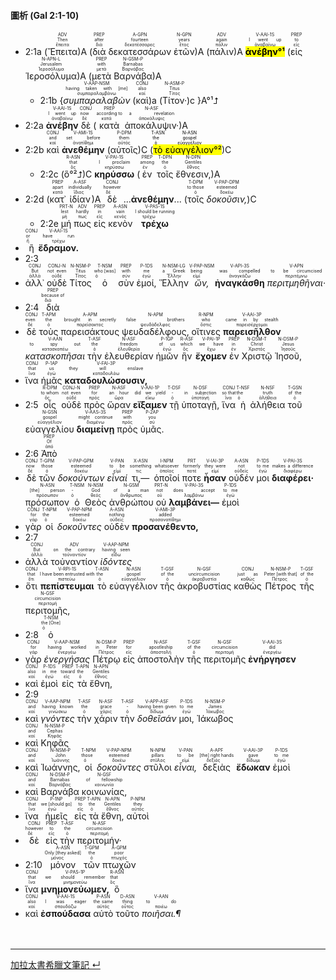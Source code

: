 #### 圖析 (Gal 2:1-10)

- <rt>2:1a</rt> (<RUBY><ruby><ruby>Ἔπειτα<rt>ἔπειτα</rt></ruby><rt>Then</rt></ruby><rt>ADV</rt></RUBY>)A (<RUBY><ruby><ruby>διὰ<rt>διά</rt></ruby><rt>after</rt></ruby><rt>PREP</rt></RUBY> <RUBY><ruby><ruby>δεκατεσσάρων<rt>δεκατέσσαρες</rt></ruby><rt>fourteen</rt></ruby><rt>A-GPN</rt></RUBY> <RUBY><ruby><ruby>ἐτῶν<rt>ἔτος</rt></ruby><rt>years</rt></ruby><rt>N-GPN</rt></RUBY>)A (<RUBY><ruby><ruby>πάλιν<rt>πάλιν</rt></ruby><rt>again</rt></ruby><rt>ADV</rt></RUBY>)A <RUBY><ruby><ruby><mark><strong>ἀνέβην°¹</strong></mark><rt>ἀναβαίνω</rt></ruby><rt>I went up</rt></ruby><rt>V-AAI-1S</rt></RUBY> (<RUBY><ruby><ruby>εἰς<rt>εἰς</rt></ruby><rt>to</rt></ruby><rt>PREP</rt></RUBY> <RUBY><ruby><ruby>Ἱεροσόλυμα<rt>Ἱεροσόλυμα</rt></ruby><rt>Jerusalem</rt></ruby><rt>N-APN-L</rt></RUBY>)A (<RUBY><ruby><ruby>μετὰ<rt>μετά</rt></ruby><rt>with</rt></ruby><rt>PREP</rt></RUBY> <RUBY><ruby><ruby>Βαρνάβα<rt>Βαρνάβας</rt></ruby><rt>Barnabas</rt></ruby><rt>N-GSM-P</rt></RUBY>)A
	- <rt>2:1b</rt> {<RUBY><ruby><ruby><em>συμπαραλαβὼν</em><rt>συμπαραλαμβάνω</rt></ruby><rt>having taken with [me]</rt></ruby><rt>V-AAP-NSM</rt></RUBY> (<RUBY><ruby><ruby>καὶ<rt>καί</rt></ruby><rt>also</rt></ruby><rt>CONJ</rt></RUBY>)a (<RUBY><ruby><ruby>Τίτον·<rt>Τίτος</rt></ruby><rt>Titus</rt></ruby><rt>N-ASM-P</rt></RUBY>)c }A°¹⮥
- <rt>2:2a</rt> <RUBY><ruby><ruby><strong>ἀνέβην</strong><rt>ἀναβαίνω</rt></ruby><rt>I went up</rt></ruby><rt>V-AAI-1S</rt></RUBY> <RUBY><ruby><ruby>δὲ<rt>δέ</rt></ruby><rt>now</rt></ruby><rt>CONJ</rt></RUBY> (<RUBY><ruby><ruby>κατὰ<rt>κατά</rt></ruby><rt>according to</rt></ruby><rt>PREP</rt></RUBY> <RUBY><ruby><ruby>ἀποκάλυψιν·<rt>ἀποκάλυψις</rt></ruby><rt>a revelation</rt></ruby><rt>N-ASF</rt></RUBY>)A
- <rt>2:2b</rt> <RUBY><ruby><ruby>καὶ<rt>καί</rt></ruby><rt>and</rt></ruby><rt>CONJ</rt></RUBY> <RUBY><ruby><ruby><strong>ἀνεθέμην</strong><rt>ἀνατίθημι</rt></ruby><rt>set before</rt></ruby><rt>V-AMI-1S</rt></RUBY> (<RUBY><ruby><ruby>αὐτοῖς<rt>αὐτός</rt></ruby><rt>them</rt></ruby><rt>P-DPM</rt></RUBY>)C (<mark><RUBY><ruby><ruby>τὸ<rt>ὁ</rt></ruby><rt>the</rt></ruby><rt>T-ASN</rt></RUBY> <RUBY><ruby><ruby>εὐαγγέλιον<rt>εὐαγγέλιον</rt></ruby><rt>gospel</rt></ruby><rt>N-ASN</rt></RUBY>°²</mark>)C 
	- <rt>2:2c</rt> (<RUBY><ruby><ruby>ὃ°²⮥<rt>ὅς</rt></ruby><rt>that</rt></ruby><rt>R-ASN</rt></RUBY>)C <RUBY><ruby><ruby><strong>κηρύσσω</strong><rt>κηρύσσω</rt></ruby><rt>I proclaim</rt></ruby><rt>V-PAI-1S</rt></RUBY> (<RUBY><ruby><ruby>ἐν<rt>ἐν</rt></ruby><rt>among</rt></ruby><rt>PREP</rt></RUBY> <RUBY><ruby><ruby>τοῖς<rt>ὁ</rt></ruby><rt>the</rt></ruby><rt>T-DPN</rt></RUBY> <RUBY><ruby><ruby>ἔθνεσιν,<rt>ἔθνος</rt></ruby><rt>Gentiles</rt></ruby><rt>N-DPN</rt></RUBY>)A 
- <rt>2:2d</rt> (<RUBY><ruby><ruby>κατ᾽<rt>κατά</rt></ruby><rt>apart</rt></ruby><rt>PREP</rt></RUBY> <RUBY><ruby><ruby>ἰδίαν<rt>ἴδιος</rt></ruby><rt>individually</rt></ruby><rt>A-ASF</rt></RUBY>)A <RUBY><ruby><ruby>δὲ<rt>δέ</rt></ruby><rt>however</rt></ruby><rt>CONJ</rt></RUBY> ...**ἀνεθέμην**... (<RUBY><ruby><ruby>τοῖς<rt>ὁ</rt></ruby><rt>to those</rt></ruby><rt>T-DPM</rt></RUBY> <RUBY><ruby><ruby><em>δοκοῦσιν,</em><rt>δοκέω</rt></ruby><rt>esteemed</rt></ruby><rt>V-PAP-DPM</rt></RUBY>)C 
	- <rt>2:2e</rt> <RUBY><ruby><ruby>μή<rt>μή</rt></ruby><rt>lest</rt></ruby><rt>PRT-N</rt></RUBY> <RUBY><ruby><ruby>πως<rt>πως</rt></ruby><rt>hardly</rt></ruby><rt>ADV</rt></RUBY> <RUBY><ruby><ruby>εἰς<rt>εἰς</rt></ruby><rt>in</rt></ruby><rt>PREP</rt></RUBY> <RUBY><ruby><ruby>κενὸν<rt>κενός</rt></ruby><rt>vain</rt></ruby><rt>A-ASN</rt></RUBY> <RUBY><ruby><ruby><strong>τρέχω</strong><rt>τρέχω</rt></ruby><rt>I should be running</rt></ruby><rt>V-PAS-1S</rt></RUBY>
- <RUBY><ruby><ruby>ἢ<rt>ἤ</rt></ruby><rt>or</rt></ruby><rt>CONJ</rt></RUBY> <RUBY><ruby><ruby><strong>ἔδραμον.</strong><rt>τρέχω</rt></ruby><rt>have run</rt></ruby><rt>V-AAI-1S</rt></RUBY> 
- <rt>2:3</rt>
- <RUBY><ruby><ruby>ἀλλ᾽<rt>ἀλλά</rt></ruby><rt>But</rt></ruby><rt>CONJ</rt></RUBY> <RUBY><ruby><ruby>οὐδὲ<rt>οὐδέ</rt></ruby><rt>not even</rt></ruby><rt>CONJ-N</rt></RUBY> <RUBY><ruby><ruby>Τίτος<rt>Τίτος</rt></ruby><rt>Titus</rt></ruby><rt>N-NSM-P</rt></RUBY> <RUBY><ruby><ruby>ὁ<rt>ὁ</rt></ruby><rt>who [was]</rt></ruby><rt>T-NSM</rt></RUBY> <RUBY><ruby><ruby>σὺν<rt>σύν</rt></ruby><rt>with</rt></ruby><rt>PREP</rt></RUBY> <RUBY><ruby><ruby>ἐμοί,<rt>ἐγώ</rt></ruby><rt>me</rt></ruby><rt>P-1DS</rt></RUBY> <RUBY><ruby><ruby>Ἕλλην<rt>Ἕλλην</rt></ruby><rt>a Greek</rt></ruby><rt>N-NSM-LG</rt></RUBY> <RUBY><ruby><ruby><em>ὤν,</em><rt>εἰμί</rt></ruby><rt>being</rt></ruby><rt>V-PAP-NSM</rt></RUBY> <RUBY><ruby><ruby><strong>ἠναγκάσθη</strong><rt>ἀναγκάζω</rt></ruby><rt>was compelled</rt></ruby><rt>V-API-3S</rt></RUBY> <RUBY><ruby><ruby><em>περιτμηθῆναι·</em><rt>περιτέμνω</rt></ruby><rt>to be circumcised</rt></ruby><rt>V-APN</rt></RUBY> 
- <rt>2:4</rt> <RUBY><ruby><ruby>διὰ<rt>διά</rt></ruby><rt>because of</rt></ruby><rt>PREP</rt></RUBY>
- <RUBY><ruby><ruby>δὲ<rt>δέ</rt></ruby><rt>even</rt></ruby><rt>CONJ</rt></RUBY> <RUBY><ruby><ruby>τοὺς<rt>ὁ</rt></ruby><rt>the</rt></ruby><rt>T-APM</rt></RUBY> <RUBY><ruby><ruby>παρεισάκτους<rt>παρείσακτος</rt></ruby><rt>brought in secretly</rt></ruby><rt>A-APM</rt></RUBY> <RUBY><ruby><ruby>ψευδαδέλφους,<rt>ψευδάδελφος</rt></ruby><rt>false brothers</rt></ruby><rt>N-APM</rt></RUBY> <RUBY><ruby><ruby>οἵτινες<rt>ὅστις</rt></ruby><rt>who</rt></ruby><rt>R-NPM</rt></RUBY> <RUBY><ruby><ruby><strong>παρεισῆλθον</strong><rt>παρεισέρχομαι</rt></ruby><rt>came in by stealth</rt></ruby><rt>V-AAI-3P</rt></RUBY> <RUBY><ruby><ruby><em>κατασκοπῆσαι</em><rt>κατασκοπέω</rt></ruby><rt>to spy out</rt></ruby><rt>V-AAN</rt></RUBY> <RUBY><ruby><ruby>τὴν<rt>ὁ</rt></ruby><rt>the</rt></ruby><rt>T-ASF</rt></RUBY> <RUBY><ruby><ruby>ἐλευθερίαν<rt>ἐλευθερία</rt></ruby><rt>freedom</rt></ruby><rt>N-ASF</rt></RUBY> <RUBY><ruby><ruby>ἡμῶν<rt>ἐγώ</rt></ruby><rt>of us</rt></ruby><rt>P-1GP</rt></RUBY> <RUBY><ruby><ruby>ἣν<rt>ὅς</rt></ruby><rt>which</rt></ruby><rt>R-ASF</rt></RUBY> <RUBY><ruby><ruby><strong>ἔχομεν</strong><rt>ἔχω</rt></ruby><rt>we have</rt></ruby><rt>V-PAI-1P</rt></RUBY> <RUBY><ruby><ruby>ἐν<rt>ἐν</rt></ruby><rt>in</rt></ruby><rt>PREP</rt></RUBY> <RUBY><ruby><ruby>Χριστῷ<rt>Χριστός</rt></ruby><rt>Christ</rt></ruby><rt>N-DSM-T</rt></RUBY> <RUBY><ruby><ruby>Ἰησοῦ,<rt>Ἰησοῦς</rt></ruby><rt>Jesus</rt></ruby><rt>N-DSM-P</rt></RUBY>
- <RUBY><ruby><ruby>ἵνα<rt>ἵνα</rt></ruby><rt>that</rt></ruby><rt>CONJ</rt></RUBY> <RUBY><ruby><ruby>ἡμᾶς<rt>ἐγώ</rt></ruby><rt>us</rt></ruby><rt>P-1AP</rt></RUBY> <RUBY><ruby><ruby><strong>καταδουλώσουσιν,</strong><rt>καταδουλόω</rt></ruby><rt>they will enslave</rt></ruby><rt>V-FAI-3P</rt></RUBY> 
- <rt>2:5</rt> <RUBY><ruby><ruby>οἷς<rt>ὅς</rt></ruby><rt>to whom</rt></ruby><rt>R-DPM</rt></RUBY> <RUBY><ruby><ruby>οὐδὲ<rt>οὐδέ</rt></ruby><rt>not even</rt></ruby><rt>CONJ-N</rt></RUBY> <RUBY><ruby><ruby>πρὸς<rt>πρός</rt></ruby><rt>for</rt></ruby><rt>PREP</rt></RUBY> <RUBY><ruby><ruby>ὥραν<rt>ὥρα</rt></ruby><rt>an hour</rt></ruby><rt>N-ASF</rt></RUBY> <RUBY><ruby><ruby><strong>εἴξαμεν</strong><rt>εἴκω</rt></ruby><rt>did we yield</rt></ruby><rt>V-AAI-1P</rt></RUBY> <RUBY><ruby><ruby>τῇ<rt>ὁ</rt></ruby><rt>-</rt></ruby><rt>T-DSF</rt></RUBY> <RUBY><ruby><ruby>ὑποταγῇ,<rt>ὑποταγή</rt></ruby><rt>in subjection</rt></ruby><rt>N-DSF</rt></RUBY> <RUBY><ruby><ruby>ἵνα<rt>ἵνα</rt></ruby><rt>so that</rt></ruby><rt>CONJ</rt></RUBY> <RUBY><ruby><ruby>ἡ<rt>ὁ</rt></ruby><rt>the</rt></ruby><rt>T-NSF</rt></RUBY> <RUBY><ruby><ruby>ἀλήθεια<rt>ἀλήθεια</rt></ruby><rt>truth</rt></ruby><rt>N-NSF</rt></RUBY> <RUBY><ruby><ruby>τοῦ<rt>ὁ</rt></ruby><rt>of the</rt></ruby><rt>T-GSN</rt></RUBY> <RUBY><ruby><ruby>εὐαγγελίου<rt>εὐαγγέλιον</rt></ruby><rt>gospel</rt></ruby><rt>N-GSN</rt></RUBY> <RUBY><ruby><ruby><strong>διαμείνῃ</strong><rt>διαμένω</rt></ruby><rt>might continue</rt></ruby><rt>V-AAS-3S</rt></RUBY> <RUBY><ruby><ruby>πρὸς<rt>πρός</rt></ruby><rt>with</rt></ruby><rt>PREP</rt></RUBY> <RUBY><ruby><ruby>ὑμᾶς.<rt>σύ</rt></ruby><rt>you</rt></ruby><rt>P-2AP</rt></RUBY> 
- <rt>2:6</rt> <RUBY><ruby><ruby>Ἀπὸ<rt>ἀπό</rt></ruby><rt>Of</rt></ruby><rt>PREP</rt></RUBY>
- <RUBY><ruby><ruby>δὲ<rt>δέ</rt></ruby><rt>now</rt></ruby><rt>CONJ</rt></RUBY> <RUBY><ruby><ruby>τῶν<rt>ὁ</rt></ruby><rt>those</rt></ruby><rt>T-GPM</rt></RUBY> <RUBY><ruby><ruby><em>δοκούντων</em><rt>δοκέω</rt></ruby><rt>esteemed</rt></ruby><rt>V-PAP-GPM</rt></RUBY> <RUBY><ruby><ruby><em>εἶναί</em><rt>εἰμί</rt></ruby><rt>to be</rt></ruby><rt>V-PAN</rt></RUBY> <RUBY><ruby><ruby>τι,—<rt>τις</rt></ruby><rt>something</rt></ruby><rt>X-ASN</rt></RUBY> <RUBY><ruby><ruby>ὁποῖοί<rt>ὁποῖος</rt></ruby><rt>whatsoever</rt></ruby><rt>I-NPM</rt></RUBY> <RUBY><ruby><ruby>ποτε<rt>ποτέ</rt></ruby><rt>formerly</rt></ruby><rt>PRT</rt></RUBY> <RUBY><ruby><ruby><strong>ἦσαν</strong><rt>εἰμί</rt></ruby><rt>they were</rt></ruby><rt>V-IAI-3P</rt></RUBY> <RUBY><ruby><ruby>οὐδέν<rt>οὐδείς</rt></ruby><rt>not</rt></ruby><rt>A-ASN</rt></RUBY> <RUBY><ruby><ruby>μοι<rt>ἐγώ</rt></ruby><rt>to me</rt></ruby><rt>P-1DS</rt></RUBY> <RUBY><ruby><ruby><strong>διαφέρει·</strong><rt>διαφέρω</rt></ruby><rt>makes a difference</rt></ruby><rt>V-PAI-3S</rt></RUBY> <RUBY><ruby><ruby>πρόσωπον<rt>πρόσωπον</rt></ruby><rt>[the] person</rt></ruby><rt>N-ASN</rt></RUBY> <RUBY><ruby><ruby>ὁ<rt>ὁ</rt></ruby><rt>-</rt></ruby><rt>T-NSM</rt></RUBY> <RUBY><ruby><ruby>Θεὸς<rt>θεός</rt></ruby><rt>God</rt></ruby><rt>N-NSM</rt></RUBY> <RUBY><ruby><ruby>ἀνθρώπου<rt>ἄνθρωπος</rt></ruby><rt>of a man</rt></ruby><rt>N-GSM</rt></RUBY> <RUBY><ruby><ruby>οὐ<rt>οὐ</rt></ruby><rt>not</rt></ruby><rt>PRT-N</rt></RUBY> <RUBY><ruby><ruby><strong>λαμβάνει—</strong><rt>λαμβάνω</rt></ruby><rt>does accept</rt></ruby><rt>V-PAI-3S</rt></RUBY> <RUBY><ruby><ruby>ἐμοὶ<rt>ἐγώ</rt></ruby><rt>to me</rt></ruby><rt>P-1DS</rt></RUBY>
- <RUBY><ruby><ruby>γὰρ<rt>γάρ</rt></ruby><rt>for</rt></ruby><rt>CONJ</rt></RUBY> <RUBY><ruby><ruby>οἱ<rt>ὁ</rt></ruby><rt>the</rt></ruby><rt>T-NPM</rt></RUBY> <RUBY><ruby><ruby><em>δοκοῦντες</em><rt>δοκέω</rt></ruby><rt>esteemed</rt></ruby><rt>V-PAP-NPM</rt></RUBY> <RUBY><ruby><ruby>οὐδὲν<rt>οὐδείς</rt></ruby><rt>nothing</rt></ruby><rt>A-ASN</rt></RUBY> <RUBY><ruby><ruby><strong>προσανέθεντο,</strong><rt>προσανατίθημι</rt></ruby><rt>added</rt></ruby><rt>V-AMI-3P</rt></RUBY> 
- <rt>2:7</rt>
- <RUBY><ruby><ruby>ἀλλὰ<rt>ἀλλά</rt></ruby><rt>But</rt></ruby><rt>CONJ</rt></RUBY> <RUBY><ruby><ruby>τοὐναντίον<rt>τοὐναντίον</rt></ruby><rt>on the contrary</rt></ruby><rt>ADV</rt></RUBY> <RUBY><ruby><ruby><em>ἰδόντες</em><rt>εἴδω</rt></ruby><rt>having seen</rt></ruby><rt>V-AAP-NPM</rt></RUBY>
- <RUBY><ruby><ruby>ὅτι<rt>ὅτι</rt></ruby><rt>that</rt></ruby><rt>CONJ</rt></RUBY> <RUBY><ruby><ruby><strong>πεπίστευμαι</strong><rt>πιστεύω</rt></ruby><rt>I have been entrusted with</rt></ruby><rt>V-RPI-1S</rt></RUBY> <RUBY><ruby><ruby>τὸ<rt>ὁ</rt></ruby><rt>the</rt></ruby><rt>T-ASN</rt></RUBY> <RUBY><ruby><ruby>εὐαγγέλιον<rt>εὐαγγέλιον</rt></ruby><rt>gospel</rt></ruby><rt>N-ASN</rt></RUBY> <RUBY><ruby><ruby>τῆς<rt>ὁ</rt></ruby><rt>of the</rt></ruby><rt>T-GSF</rt></RUBY> <RUBY><ruby><ruby>ἀκροβυστίας<rt>ἀκροβυστία</rt></ruby><rt>uncircumcision</rt></ruby><rt>N-GSF</rt></RUBY> <RUBY><ruby><ruby>καθὼς<rt>καθώς</rt></ruby><rt>just as</rt></ruby><rt>CONJ</rt></RUBY> <RUBY><ruby><ruby>Πέτρος<rt>Πέτρος</rt></ruby><rt>Peter [with that]</rt></ruby><rt>N-NSM-P</rt></RUBY> <RUBY><ruby><ruby>τῆς<rt>ὁ</rt></ruby><rt>of the</rt></ruby><rt>T-GSF</rt></RUBY> <RUBY><ruby><ruby>περιτομῆς,<rt>περιτομή</rt></ruby><rt>circumcision</rt></ruby><rt>N-GSF</rt></RUBY> 
- <rt>2:8</rt> <RUBY><ruby><ruby>ὁ<rt>ὁ</rt></ruby><rt>the [One]</rt></ruby><rt>T-NSM</rt></RUBY>
- <RUBY><ruby><ruby>γὰρ<rt>γάρ</rt></ruby><rt>for</rt></ruby><rt>CONJ</rt></RUBY> <RUBY><ruby><ruby><em>ἐνεργήσας</em><rt>ἐνεργέω</rt></ruby><rt>having worked</rt></ruby><rt>V-AAP-NSM</rt></RUBY> <RUBY><ruby><ruby>Πέτρῳ<rt>Πέτρος</rt></ruby><rt>in Peter</rt></ruby><rt>N-DSM-P</rt></RUBY> <RUBY><ruby><ruby>εἰς<rt>εἰς</rt></ruby><rt>for</rt></ruby><rt>PREP</rt></RUBY> <RUBY><ruby><ruby>ἀποστολὴν<rt>ἀποστολή</rt></ruby><rt>apostleship</rt></ruby><rt>N-ASF</rt></RUBY> <RUBY><ruby><ruby>τῆς<rt>ὁ</rt></ruby><rt>of the</rt></ruby><rt>T-GSF</rt></RUBY> <RUBY><ruby><ruby>περιτομῆς<rt>περιτομή</rt></ruby><rt>circumcision</rt></ruby><rt>N-GSF</rt></RUBY> <RUBY><ruby><ruby><strong>ἐνήργησεν</strong><rt>ἐνεργέω</rt></ruby><rt>did</rt></ruby><rt>V-AAI-3S</rt></RUBY>
- <RUBY><ruby><ruby>καὶ<rt>καί</rt></ruby><rt>also</rt></ruby><rt>CONJ</rt></RUBY> <RUBY><ruby><ruby>ἐμοὶ<rt>ἐγώ</rt></ruby><rt>in me</rt></ruby><rt>P-1DS</rt></RUBY> <RUBY><ruby><ruby>εἰς<rt>εἰς</rt></ruby><rt>toward</rt></ruby><rt>PREP</rt></RUBY> <RUBY><ruby><ruby>τὰ<rt>ὁ</rt></ruby><rt>the</rt></ruby><rt>T-APN</rt></RUBY> <RUBY><ruby><ruby>ἔθνη,<rt>ἔθνος</rt></ruby><rt>Gentiles</rt></ruby><rt>N-APN</rt></RUBY> 
- <rt>2:9</rt>
- <RUBY><ruby><ruby>καὶ<rt>καί</rt></ruby><rt>and</rt></ruby><rt>CONJ</rt></RUBY> <RUBY><ruby><ruby><em>γνόντες</em><rt>γινώσκω</rt></ruby><rt>having known</rt></ruby><rt>V-AAP-NPM</rt></RUBY> <RUBY><ruby><ruby>τὴν<rt>ὁ</rt></ruby><rt>the</rt></ruby><rt>T-ASF</rt></RUBY> <RUBY><ruby><ruby>χάριν<rt>χάρις</rt></ruby><rt>grace</rt></ruby><rt>N-ASF</rt></RUBY> <RUBY><ruby><ruby>τὴν<rt>ὁ</rt></ruby><rt>-</rt></ruby><rt>T-ASF</rt></RUBY> <RUBY><ruby><ruby><em>δοθεῖσάν</em><rt>δίδωμι</rt></ruby><rt>having been given</rt></ruby><rt>V-APP-ASF</rt></RUBY> <RUBY><ruby><ruby>μοι,<rt>ἐγώ</rt></ruby><rt>to me</rt></ruby><rt>P-1DS</rt></RUBY> <RUBY><ruby><ruby>Ἰάκωβος<rt>Ἰάκωβος</rt></ruby><rt>James</rt></ruby><rt>N-NSM-P</rt></RUBY>
- <RUBY><ruby><ruby>καὶ<rt>καί</rt></ruby><rt>and</rt></ruby><rt>CONJ</rt></RUBY> <RUBY><ruby><ruby>Κηφᾶς<rt>Κηφᾶς</rt></ruby><rt>Cephas</rt></ruby><rt>N-NSM-P</rt></RUBY>
- <RUBY><ruby><ruby>καὶ<rt>καί</rt></ruby><rt>and</rt></ruby><rt>CONJ</rt></RUBY> <RUBY><ruby><ruby>Ἰωάννης,<rt>Ἰωάννης</rt></ruby><rt>John</rt></ruby><rt>N-NSM-P</rt></RUBY> <RUBY><ruby><ruby>οἱ<rt>ὁ</rt></ruby><rt>those</rt></ruby><rt>T-NPM</rt></RUBY> <RUBY><ruby><ruby><em>δοκοῦντες</em><rt>δοκέω</rt></ruby><rt>esteemed</rt></ruby><rt>V-PAP-NPM</rt></RUBY> <RUBY><ruby><ruby>στῦλοι<rt>στῦλος</rt></ruby><rt>pillars</rt></ruby><rt>N-NPM</rt></RUBY> <RUBY><ruby><ruby><em>εἶναι,</em><rt>εἰμί</rt></ruby><rt>to be</rt></ruby><rt>V-PAN</rt></RUBY> <RUBY><ruby><ruby>δεξιὰς<rt>δεξιός</rt></ruby><rt>[the] right hands</rt></ruby><rt>A-APF</rt></RUBY> <RUBY><ruby><ruby><strong>ἔδωκαν</strong><rt>δίδωμι</rt></ruby><rt>gave</rt></ruby><rt>V-AAI-3P</rt></RUBY> <RUBY><ruby><ruby>ἐμοὶ<rt>ἐγώ</rt></ruby><rt>to me</rt></ruby><rt>P-1DS</rt></RUBY>
- <RUBY><ruby><ruby>καὶ<rt>καί</rt></ruby><rt>and</rt></ruby><rt>CONJ</rt></RUBY> <RUBY><ruby><ruby>Βαρνάβα<rt>Βαρνάβας</rt></ruby><rt>Barnabas</rt></ruby><rt>N-DSM-P</rt></RUBY> <RUBY><ruby><ruby>κοινωνίας,<rt>κοινωνία</rt></ruby><rt>of fellowship</rt></ruby><rt>N-GSF</rt></RUBY>
- <RUBY><ruby><ruby>ἵνα<rt>ἵνα</rt></ruby><rt>that</rt></ruby><rt>CONJ</rt></RUBY> <RUBY><ruby><ruby>ἡμεῖς<rt>ἐγώ</rt></ruby><rt>we [should go]</rt></ruby><rt>P-1NP</rt></RUBY> <RUBY><ruby><ruby>εἰς<rt>εἰς</rt></ruby><rt>to</rt></ruby><rt>PREP</rt></RUBY> <RUBY><ruby><ruby>τὰ<rt>ὁ</rt></ruby><rt>the</rt></ruby><rt>T-APN</rt></RUBY> <RUBY><ruby><ruby>ἔθνη,<rt>ἔθνος</rt></ruby><rt>Gentiles</rt></ruby><rt>N-APN</rt></RUBY> <RUBY><ruby><ruby>αὐτοὶ<rt>αὐτός</rt></ruby><rt>they</rt></ruby><rt>P-NPM</rt></RUBY>
- <RUBY><ruby><ruby>δὲ<rt>δέ</rt></ruby><rt>however</rt></ruby><rt>CONJ</rt></RUBY> <RUBY><ruby><ruby>εἰς<rt>εἰς</rt></ruby><rt>to</rt></ruby><rt>PREP</rt></RUBY> <RUBY><ruby><ruby>τὴν<rt>ὁ</rt></ruby><rt>the</rt></ruby><rt>T-ASF</rt></RUBY> <RUBY><ruby><ruby>περιτομήν·<rt>περιτομή</rt></ruby><rt>circumcision</rt></ruby><rt>N-ASF</rt></RUBY> 
- <rt>2:10</rt> <RUBY><ruby><ruby>μόνον<rt>μόνος</rt></ruby><rt>Only [they asked]</rt></ruby><rt>A-ASN</rt></RUBY> <RUBY><ruby><ruby>τῶν<rt>ὁ</rt></ruby><rt>the</rt></ruby><rt>T-GPM</rt></RUBY> <RUBY><ruby><ruby>πτωχῶν<rt>πτωχός</rt></ruby><rt>poor</rt></ruby><rt>A-GPM</rt></RUBY>
- <RUBY><ruby><ruby>ἵνα<rt>ἵνα</rt></ruby><rt>that</rt></ruby><rt>CONJ</rt></RUBY> <RUBY><ruby><ruby><strong>μνημονεύωμεν,</strong><rt>μνημονεύω</rt></ruby><rt>we should remember</rt></ruby><rt>V-PAS-1P</rt></RUBY> <RUBY><ruby><ruby>ὃ<rt>ὅς</rt></ruby><rt>that</rt></ruby><rt>R-ASN</rt></RUBY>
- <RUBY><ruby><ruby>καὶ<rt>καί</rt></ruby><rt>also</rt></ruby><rt>CONJ</rt></RUBY> <RUBY><ruby><ruby><strong>ἐσπούδασα</strong><rt>σπουδάζω</rt></ruby><rt>I was eager</rt></ruby><rt>V-AAI-1S</rt></RUBY> <RUBY><ruby><ruby>αὐτὸ<rt>αὐτός</rt></ruby><rt>the same</rt></ruby><rt>P-ASN</rt></RUBY> <RUBY><ruby><ruby>τοῦτο<rt>οὗτος</rt></ruby><rt>thing</rt></ruby><rt>D-ASN</rt></RUBY> <RUBY><ruby><ruby><em>ποιῆσαι.¶</em><rt>ποιέω</rt></ruby><rt>to do</rt></ruby><rt>V-AAN</rt></RUBY></br></br></br> 





---
[加拉太書希臘文筆記 ↵](Galatians-Notes.md)